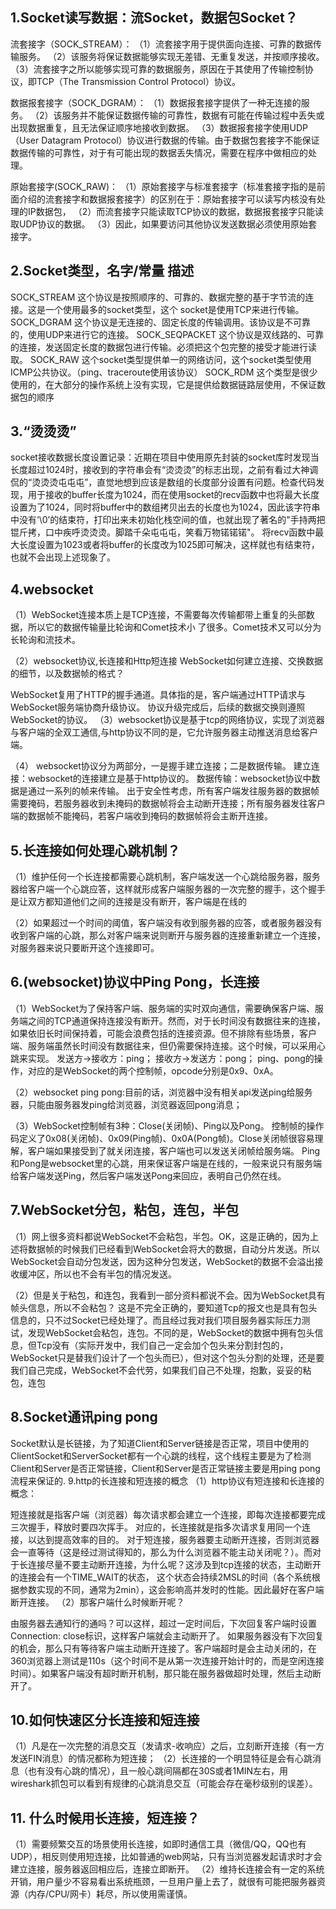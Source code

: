 ## 1.Socket读写数据：流Socket，数据包Socket？

流套接字（SOCK_STREAM）：
（1）流套接字用于提供面向连接、可靠的数据传输服务。
（2）该服务将保证数据能够实现无差错、无重复发送，并按顺序接收。
（3）流套接字之所以能够实现可靠的数据服务，原因在于其使用了传输控制协议，即TCP（The Transmission Control Protocol）协议。

数据报套接字（SOCK_DGRAM）：
（1）数据报套接字提供了一种无连接的服务。
（2）该服务并不能保证数据传输的可靠性，数据有可能在传输过程中丢失或出现数据重复，且无法保证顺序地接收到数据。
（3）数据报套接字使用UDP（User Datagram Protocol）协议进行数据的传输。由于数据包套接字不能保证数据传输的可靠性，对于有可能出现的数据丢失情况，需要在程序中做相应的处理。

原始套接字(SOCK_RAW)：
（1）原始套接字与标准套接字（标准套接字指的是前面介绍的流套接字和数据报套接字）的区别在于：原始套接字可以读写内核没有处理的IP数据包，
（2）而流套接字只能读取TCP协议的数据，数据报套接字只能读取UDP协议的数据。
（3）因此，如果要访问其他协议发送数据必须使用原始套接字。

## 2.Socket类型，名字/常量 描述

SOCK_STREAM 这个协议是按照顺序的、可靠的、数据完整的基于字节流的连接。这是一个使用最多的socket类型，这个 socket是使用TCP来进行传输。
SOCK_DGRAM 这个协议是无连接的、固定长度的传输调用。该协议是不可靠的，使用UDP来进行它的连接。
SOCK_SEQPACKET 这个协议是双线路的、可靠的连接，发送固定长度的数据包进行传输。必须把这个包完整的接受才能进行读取。
SOCK_RAW 这个socket类型提供单一的网络访问，这个socket类型使用ICMP公共协议。（ping、traceroute使用该协议）
SOCK_RDM 这个类型是很少使用的，在大部分的操作系统上没有实现，它是提供给数据链路层使用，不保证数据包的顺序

## 3.“烫烫烫”

socket接收数据长度设置记录：近期在项目中使用原先封装的socket库时发现当长度超过1024时，接收到的字符串会有“烫烫烫”的标志出现，之前有看过大神调侃的“烫烫烫屯屯屯”，直觉地想到应该是数组的长度部分设置有问题。检查代码发现，用于接收的buffer长度为1024，而在使用socket的recv函数中也将最大长度设置为了1024，同时将buffer中的数组拷贝出去的长度也为1024，因此该字符串中没有‘\0’的结束符，打印出来未初始化栈空间的值，也就出现了著名的"手持两把锟斤拷，口中疾呼烫烫烫。脚踏千朵屯屯屯，笑看万物锘锘锘"。
将recv函数中最大长度设置为1023或者将buffer的长度改为1025即可解决，这样就也有结束符，也就不会出现上述现象了。

## 4.websocket
（1）WebSocket连接本质上是TCP连接，不需要每次传输都带上重复的头部数据，所以它的数据传输量比轮询和Comet技术小 了很多。Comet技术又可以分为长轮询和流技术。

（2）websocket协议,长连接和Http短连接
WebSocket如何建立连接、交换数据的细节，以及数据帧的格式？

WebSocket复用了HTTP的握手通道。具体指的是，客户端通过HTTP请求与WebSocket服务端协商升级协议。
协议升级完成后，后续的数据交换则遵照WebSocket的协议。
（3）websocket协议是基于tcp的网络协议，实现了浏览器与客户端的全双工通信,与http协议不同的是，它允许服务器主动推送消息给客户端。

（4） websocket协议分为两部分，一是握手建立连接；二是数据传输。
建立连接：websocket的连接建立是基于http协议的。
数据传输：websocket协议中数据是通过一系列的帧来传输。
出于安全性考虑，所有客户端发往服务器的数据帧需要掩码，若服务器收到未掩码的数据帧将会主动断开连接；所有服务器发往客户端的数据帧不能掩码，若客户端收到掩码的数据帧将会主断开连接。

## 5.长连接如何处理心跳机制？
（1）维护任何一个长连接都需要心跳机制，客户端发送一个心跳给服务器，服务器给客户端一个心跳应答，这样就形成客户端服务器的一次完整的握手，这个握手是让双方都知道他们之间的连接是没有断开，客户端是在线的

（2）如果超过一个时间的阈值，客户端没有收到服务器的应答，或者服务器没有收到客户端的心跳，那么对客户端来说则断开与服务器的连接重新建立一个连接，对服务器来说只要断开这个连接即可。

## 6.(websocket)协议中Ping Pong，长连接
（1）WebSocket为了保持客户端、服务端的实时双向通信，需要确保客户端、服务端之间的TCP通道保持连接没有断开。然而，对于长时间没有数据往来的连接，如果依旧长时间保持着，可能会浪费包括的连接资源。但不排除有些场景，客户端、服务端虽然长时间没有数据往来，但仍需要保持连接。这个时候，可以采用心跳来实现。
发送方->接收方：ping；
接收方->发送方：pong；
ping、pong的操作，对应的是WebSocket的两个控制帧，opcode分别是0x9、0xA。

（2）websocket ping pong:目前的话，浏览器中没有相关api发送ping给服务器，只能由服务器发ping给浏览器，浏览器返回pong消息；

（3）WebSocket控制帧有3种：Close(关闭帧)、Ping以及Pong。
控制帧的操作码定义了0x08(关闭帧)、0x09(Ping帧)、0x0A(Pong帧)。Close关闭帧很容易理解，客户端如果接受到了就关闭连接，客户端也可以发送关闭帧给服务端。
Ping和Pong是websocket里的心跳，用来保证客户端是在线的，一般来说只有服务端给客户端发送Ping，然后客户端发送Pong来回应，表明自己仍然在线。

## 7.WebSocket分包，粘包，连包，半包
（1）网上很多资料都说WebSocket不会粘包，半包。OK，这是正确的，因为上述将数据帧的时候我们已经看到WebSocket会将大的数据，自动分片发送。所以WebSocket会自动分包发送，因为这种分包发送，WebSocket的数据不会溢出接收缓冲区，所以也不会有半包的情况发送。

（2）但是关于粘包，和连包，我看到一部分资料都说不会。因为WebSocket具有帧头信息，所以不会粘包？
这是不完全正确的，要知道Tcp的报文也是具有包头信息的，只不过Socket已经处理了。而且经过我对我们项目服务器实际压力测试，发现WebSocket会粘包，连包。不同的是，WebSocket的数据中拥有包头信息，但Tcp没有（实际开发中，我们自己一定会加个包头来分割封包的，WebSocket只是替我们设计了一个包头而已），但对这个包头分割的处理，还是要我们自己完成，WebSocket不会代劳，如果我们自己不处理，抱歉，妥妥的粘包，连包

## 8.Socket通讯ping pong
Socket默认是长链接，为了知道Client和Server链接是否正常，项目中使用的ClientSocket和ServerSocket都有一个心跳的线程，这个线程主要是为了检测Client和Server是否正常链接，Client和Server是否正常链接主要是用ping pong流程来保证的.
9.http的长连接和短连接的概念
（1）http协议有短连接和长连接的概念：

短连接就是指客户端（浏览器）每次请求都会建立一个连接，即每次连接都要完成三次握手，释放时要四次挥手。
对应的，长连接就是指多次请求复用同一个连接，以达到提高效率的目的。
对于短连接，服务器要主动断开连接，否则浏览器会一直等待（这是经过测试得知的，那么为什么浏览器不能主动关闭呢？）。而对于长连接尽量不要主动断开连接，为什么呢？这涉及到tcp连接的状态，主动断开的连接会有一个TIME_WAIT的状态， 这个状态会持续2MSL的时间（各个系统根据参数实现的不同，通常为2min），这会影响高并发时的性能。因此最好在客户端断开连接。
（2）那客户端什么时候断开呢？

由服务器去通知行的通吗？可以这样，超过一定时间后，下次回复客户端时设置Connection: close标识，这样客户端就会主动断开了。
如果服务器没有下次回复的机会，那么只有等待客户端主动断开连接了。客户端超时是会主动关闭的，在360浏览器上测试是110s（这个时间不是从第一次连接开始计时的，而是空闲连接时间）。如果客户端没有超时断开机制，那只能在服务器做超时处理，然后主动断开了。
## 10.如何快速区分长连接和短连接
（1）凡是在一次完整的消息交互（发请求-收响应）之后，立刻断开连接（有一方发送FIN消息）的情况都称为短连接；
（2）长连接的一个明显特征是会有心跳消息（也有没有心跳的情况），且一般心跳间隔都在30S或者1MIN左右，用wireshark抓包可以看到有规律的心跳消息交互（可能会存在毫秒级别的误差）。

## 11. 什么时候用长连接，短连接？

（1）需要频繁交互的场景使用长连接，如即时通信工具（微信/QQ，QQ也有UDP），相反则使用短连接，比如普通的web网站，只有当浏览器发起请求时才会建立连接，服务器返回相应后，连接立即断开。
（2）维持长连接会有一定的系统开销，用户量少不容易看出系统瓶颈，一旦用户量上去了，就很有可能把服务器资源（内存/CPU/网卡）耗尽，所以使用需谨慎。